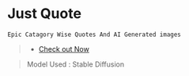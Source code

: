 # Just Quote

```  
Epic Catagory Wise Quotes And AI Generated images
```
>- [Check out Now](https://just-quotes.vercel.app/)

> Model Used : Stable Diffusion
